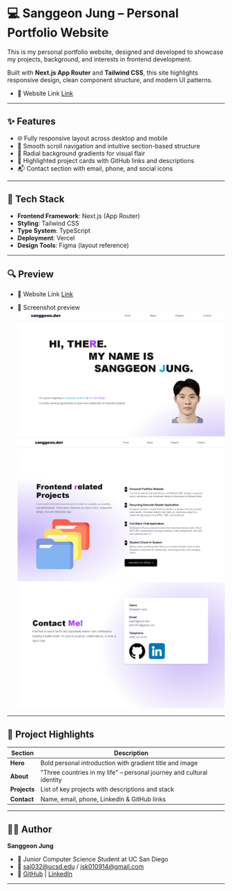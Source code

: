 # 💻 Sanggeon Jung – Personal Portfolio Website

This is my personal portfolio website, designed and developed to showcase my projects, background, and interests in frontend development.

Built with **Next.js App Router** and **Tailwind CSS**, this site highlights responsive design, clean component structure, and modern UI patterns.

- 🔗 Website Link
[Link](https://portfolio-website-iota-three-26.vercel.app/)
---

## ✨ Features

- 🌐 Fully responsive layout across desktop and mobile
- 🔁 Smooth scroll navigation and intuitive section-based structure
- 🎨 Radial background gradients for visual flair
- 💼 Highlighted project cards with GitHub links and descriptions
- 📬 Contact section with email, phone, and social icons

---

## 🚀 Tech Stack

- **Frontend Framework**: Next.js (App Router)
- **Styling**: Tailwind CSS
- **Type System**: TypeScript
- **Deployment**: Vercel
- **Design Tools**: Figma (layout reference)

---

## 🔍 Preview

- 🔗 Website Link
[Link](https://portfolio-website-iota-three-26.vercel.app/)

- 📸 Screenshot preview
![Preview1](./img/Main.png)
![Preview2](./img/Projects.png)
![Preview3](./img/Contacts.png)


---

## 📌 Project Highlights

| Section      | Description |
|--------------|-------------|
| **Hero**     | Bold personal introduction with gradient title and image |
| **About**    | "Three countries in my life" – personal journey and cultural identity |
| **Projects** | List of key projects with descriptions and stack |
| **Contact**  | Name, email, phone, LinkedIn & GitHub links |

---

## 🧑‍💻 Author

**Sanggeon Jung**  
- 💼 Junior Computer Science Student at UC San Diego  
- 📧 saj032@ucsd.edu / jsk010914@gmail.com  
- 🔗 [GitHub](https://github.com/TopgeonKR) | [LinkedIn](https://www.linkedin.com/in/topgeon/)

---